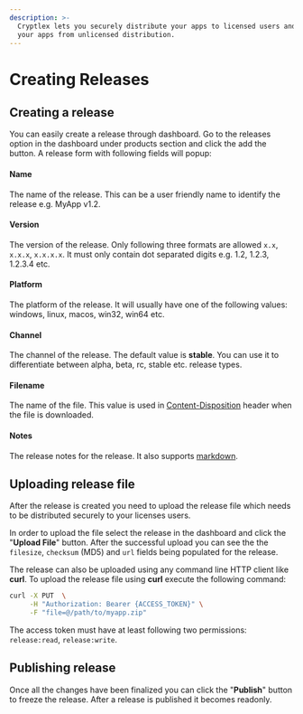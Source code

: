 ```yaml
---
description: >-
  Cryptlex lets you securely distribute your apps to licensed users and protect
  your apps from unlicensed distribution.
---
```


# Creating Releases

## Creating a release

You can easily create a release through dashboard. Go to the releases option in the dashboard under products section and click the add the button. A release form with following fields will popup: 

#### Name

The name of the release. This can be a user friendly name to identify the release e.g. MyApp v1.2.

#### Version

The version of the release. Only following three formats are allowed `x.x`, `x.x.x`, `x.x.x.x`. It must only contain dot separated digits e.g. 1.2, 1.2.3, 1.2.3.4 etc.

#### Platform

The platform of the release. It will usually have one of the following values: windows, linux, macos, win32, win64 etc.

#### Channel

The channel of the release. The default value is **stable**. You can use it to differentiate between alpha, beta, rc, stable etc. release types.

#### Filename

The name of the file. This value is used in [Content-Disposition](https://developer.mozilla.org/en-US/docs/Web/HTTP/Headers/Content-Disposition) header when the file is downloaded.

#### Notes

The release notes for the release. It also supports [markdown](https://www.markdownguide.org/basic-syntax).

## Uploading release file

After the release is created you need to upload the release file which needs to be distributed securely to your licenses users.

In order to upload the file select the release in the dashboard and click the "**Upload File**" button. After the successful upload you can see the the `filesize`, `checksum` \(MD5\) and `url` fields being populated for the release.

The release can also be uploaded using any command line HTTP client like **curl**. To upload the release file using **curl** execute the following command:

```bash
curl -X PUT  \
     -H "Authorization: Bearer {ACCESS_TOKEN}" \
     -F "file=@/path/to/myapp.zip"
```

The access token must have at least following two permissions: `release:read`, `release:write`.

## Publishing release

Once all the changes have been finalized you can click the "**Publish**" button to freeze the release. After a release is published it becomes readonly.


